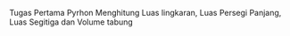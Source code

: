 Tugas Pertama Pyrhon Menghitung Luas lingkaran, Luas Persegi Panjang, Luas Segitiga dan Volume tabung
